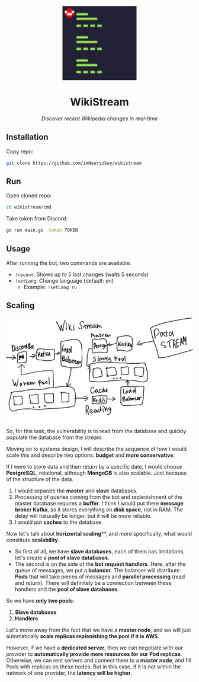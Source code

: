 <div align="center">
  <img src="WikiStream.svg" width="200" height="200" alt="WikiStream Logo">
  
  # WikiStream
  
  *Discover recent Wikipedia changes in real-time*
</div>

## Installation

Copy repo:
```bash
git clone https://github.com/imNauryzbay/wikistream
```

## Run

Open cloned repo:
```bash
cd wikistream/cmd
```

Take token from Discord:
```bash
go run main.go -token TOKEN
```

## Usage

After running the bot, two commands are available:

- `!recent`: Shows up to 5 last changes (waits 5 seconds)
- `!setLang`: Change language (default: en)
  - Example: `!setLang ru`


## Scaling  

<img src="scaling.jpg" width="600" alt="System Design Overview">  

So, for this task, the vulnerability is to read from the database and quickly populate the database from the stream.  

Moving on to systems design, I will describe the sequence of how I would scale this and describe two options: **budget** and **more conservative**.  

If I were to store data and then return by a specific date, I would choose **PostgreSQL**, relational, although **MongoDB** is also scalable. Just because of the structure of the data.  

1. I would separate the **master** and **slave** databases.  
2. Processing of queries coming from the bot and replenishment of the master database requires a **buffer**. I think I would put there **message broker Kafka**, as it stores everything on **disk space**, not in RAM. The delay will naturally be longer, but it will be more reliable.  
3. I would put **caches** to the database.  

Now let's talk about **horizontal scaling****, and more specifically, what would constitute **scalability**. 

- So first of all, we have **slave databases**, each of them has limitations, let's create a **pool of slave databases**.  
- The second is on the side of the **bot request handlers**. Here, after the queue of messages, we put a **balancer**. The balancer will distribute **Pods** that will take pieces of messages and **parallel processing** (read and return). There will definitely be a connection between these handlers and the **pool of slave databases**.  

So we have **only two pools**:  
1. **Slave databases**  
2. **Handlers**  

Let's move away from the fact that we have a **master node**, and we will just automatically **scale replicas replenishing the pool if it is AWS**.  

However, if we have a **dedicated server**, then we can negotiate with our provider to **automatically provide more resources for our Pod replicas**. Otherwise, we can rent servers and connect them to a **master node**, and fill Pods with replicas on these nodes. But in this case, if it is not within the network of one provider, the **latency will be higher**.  
